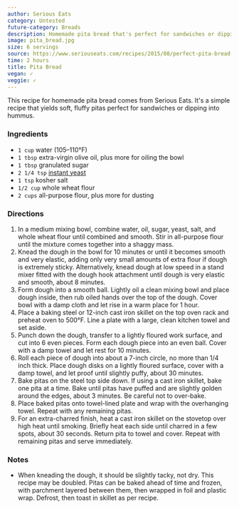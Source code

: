 ```yaml
---
author: Serious Eats
category: Untested
future-category: Breads
description: Homemade pita bread that's perfect for sandwiches or dipping into hummus.
image: pita_bread.jpg
size: 6 servings
source: https://www.seriouseats.com/recipes/2015/08/perfect-pita-bread-recipe.html
time: 2 hours
title: Pita Bread
vegan: ✓
veggie: ✓
---
```

This recipe for homemade pita bread comes from Serious Eats. It's a simple recipe that yields soft, fluffy pitas perfect for sandwiches or dipping into hummus.

### Ingredients

* `1 cup` water (105–110°F)
* `1 tbsp` extra-virgin olive oil, plus more for oiling the bowl
* `1 tbsp` granulated sugar
* `2 1/4 tsp` [instant yeast](https://www.seriouseats.com/2018/03/all-about-dry-yeast-instant-active-dry-fast-acting-and-more.html)
* `1 tsp` kosher salt
* `1/2 cup` whole wheat flour
* `2 cups` all-purpose flour, plus more for dusting

### Directions

1. In a medium mixing bowl, combine water, oil, sugar, yeast, salt, and whole wheat flour until combined and smooth. Stir in all-purpose flour until the mixture comes together into a shaggy mass.
2. Knead the dough in the bowl for 10 minutes or until it becomes smooth and very elastic, adding only very small amounts of extra flour if dough is extremely sticky. Alternatively, knead dough at low speed in a stand mixer fitted with the dough hook attachment until dough is very elastic and smooth, about 8 minutes.
3. Form dough into a smooth ball. Lightly oil a clean mixing bowl and place dough inside, then rub oiled hands over the top of the dough. Cover bowl with a damp cloth and let rise in a warm place for 1 hour.
4. Place a baking steel or 12-inch cast iron skillet on the top oven rack and preheat oven to 500°F. Line a plate with a large, clean kitchen towel and set aside.
5. Punch down the dough, transfer to a lightly floured work surface, and cut into 6 even pieces. Form each dough piece into an even ball. Cover with a damp towel and let rest for 10 minutes.
6. Roll each piece of dough into about a 7-inch circle, no more than 1/4 inch thick. Place dough disks on a lightly floured surface, cover with a damp towel, and let proof until slightly puffy, about 30 minutes.
7. Bake pitas on the steel top side down. If using a cast iron skillet, bake one pita at a time. Bake until pitas have puffed and are slightly golden around the edges, about 3 minutes. Be careful not to over-bake.
8. Place baked pitas onto towel-lined plate and wrap with the overhanging towel. Repeat with any remaining pitas.
9. For an extra-charred finish, heat a cast iron skillet on the stovetop over high heat until smoking. Briefly heat each side until charred in a few spots, about 30 seconds. Return pita to towel and cover. Repeat with remaining pitas and serve immediately.

### Notes

- When kneading the dough, it should be slightly tacky, not dry. This recipe may be doubled. Pitas can be baked ahead of time and frozen, with parchment layered between them, then wrapped in foil and plastic wrap. Defrost, then toast in skillet as per recipe.